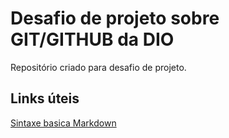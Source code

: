 # Desafio de projeto sobre GIT/GITHUB da DIO
Repositório criado para desafio de projeto.

## Links úteis 
[Sintaxe basica Markdown](https://www.markdownguide.org/getting-started/)
